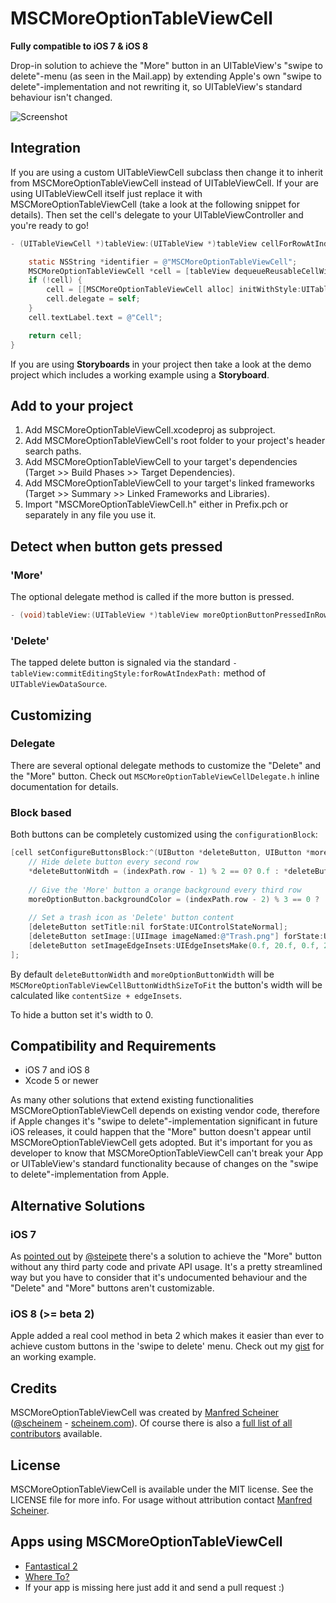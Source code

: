 MSCMoreOptionTableViewCell
==========================

**Fully compatible to iOS 7 & iOS 8**

Drop-in solution to achieve the "More" button in an UITableView's "swipe to delete"-menu (as seen in the Mail.app) by extending Apple's own "swipe to delete"-implementation and not rewriting it, so UITableView's standard behaviour isn't changed.

![Screenshot](https://raw.github.com/scheinem/MSCMoreOptionTableViewCell/master/MSCMoreOptionTableViewCell.png)

## Integration

If you are using a custom UITableViewCell subclass then change it to inherit from MSCMoreOptionTableViewCell instead of UITableViewCell. If your are using UITableViewCell itself just replace it with MSCMoreOptionTableViewCell (take a look at the following snippet for details). Then set the cell's delegate to your UITableViewController and you're ready to go!

```objective-c
- (UITableViewCell *)tableView:(UITableView *)tableView cellForRowAtIndexPath:(NSIndexPath *)indexPath {

    static NSString *identifier = @"MSCMoreOptionTableViewCell";
    MSCMoreOptionTableViewCell *cell = [tableView dequeueReusableCellWithIdentifier:identifier];
    if (!cell) {
        cell = [[MSCMoreOptionTableViewCell alloc] initWithStyle:UITableViewCellStyleDefault reuseIdentifier:identifier];
        cell.delegate = self;
    }
    cell.textLabel.text = @"Cell";

    return cell;
}
```

If you are using **Storyboards** in your project then take a look at the demo project which includes a working example using a **Storyboard**.

## Add to your project

1. Add MSCMoreOptionTableViewCell.xcodeproj as subproject.
2. Add MSCMoreOptionTableViewCell's root folder to your project's header search paths.
3. Add MSCMoreOptionTableViewCell to your target's dependencies (Target >> Build Phases >> Target Dependencies).
4. Add MSCMoreOptionTableViewCell to your target's linked frameworks (Target >> Summary >> Linked Frameworks and Libraries).
5. Import "MSCMoreOptionTableViewCell.h" either in Prefix.pch or separately in any file you use it.

## Detect when button gets pressed

### 'More'
The optional delegate method is called if the more button is pressed.

```objective-c
- (void)tableView:(UITableView *)tableView moreOptionButtonPressedInRowAtIndexPath:(NSIndexPath *)indexPath;
```
 
### 'Delete'

The tapped delete button is signaled via the standard `-tableView:commitEditingStyle:forRowAtIndexPath:` method of `UITableViewDataSource`.
 
## Customizing

### Delegate

There are several optional delegate methods to customize the "Delete" and the "More" button. Check out `MSCMoreOptionTableViewCellDelegate.h` inline documentation for details.

### Block based

Both buttons can be completely customized using the `configurationBlock`:

```objective-c
[cell setConfigureButtonsBlock:^(UIButton *deleteButton, UIButton *moreOptionButton, CGFloat *deleteButtonWitdh, CGFloat *moreOptionButtonWidth) {
    // Hide delete button every second row
    *deleteButtonWitdh = (indexPath.row - 1) % 2 == 0? 0.f : *deleteButtonWitdh;
        
    // Give the 'More' button a orange background every third row
    moreOptionButton.backgroundColor = (indexPath.row - 2) % 3 == 0 ? [UIColor orangeColor] : moreOptionButton.backgroundColor;
        
    // Set a trash icon as 'Delete' button content
    [deleteButton setTitle:nil forState:UIControlStateNormal];
    [deleteButton setImage:[UIImage imageNamed:@"Trash.png"] forState:UIControlStateNormal];
    [deleteButton setImageEdgeInsets:UIEdgeInsetsMake(0.f, 20.f, 0.f, 20.f)];
];
```
By default `deleteButtonWidth` and `moreOptionButtonWidth` will be `MSCMoreOptionTableViewCellButtonWidthSizeToFit` the button's width will be calculated like `contentSize + edgeInsets`.

To hide a button set it's width to 0.

## Compatibility and Requirements

* iOS 7 and iOS 8
* Xcode 5 or newer

As many other solutions that extend existing functionalities MSCMoreOptionTableViewCell depends on existing vendor code, therefore if Apple changes it's "swipe to delete"-implementation significant in future iOS releases, it could happen that the "More" button doesn't appear until MSCMoreOptionTableViewCell gets adopted. But it's important for you as developer to know that MSCMoreOptionTableViewCell can't break your App or UITableView's standard functionality because of changes on the "swipe to delete"-implementation from Apple.

## Alternative Solutions

### iOS 7

As [pointed out](https://gist.github.com/steipete/10541433) by [@steipete](https://twitter.com/steipete) there's a solution to achieve the "More" button without any third party code and private API usage. It's a pretty streamlined way but you have to consider that it's undocumented behaviour and the "Delete" and "More" buttons aren't customizable.

### iOS 8 (>= beta 2)

Apple added a real cool method in beta 2 which makes it easier than ever to achieve custom buttons in the 'swipe to delete' menu. Check out my [gist](https://gist.github.com/scheinem/e36835db07486e9f7e64) for an working example.

## Credits

MSCMoreOptionTableViewCell was created by [Manfred Scheiner](https://github.com/scheinem/) ([@scheinem](http://twitter.com/scheinem) - [scheinem.com](http://scheinem.com)). Of course there is also a [full list of all contributors](https://github.com/scheinem/MSCMoreOptionTableViewCell/graphs/contributors) available.

## License

MSCMoreOptionTableViewCell is available under the MIT license. See the LICENSE file for more info.
For usage without attribution contact [Manfred Scheiner](mailto:sayhi@scheinem.com).

## Apps using MSCMoreOptionTableViewCell

* [Fantastical 2](http://flexibits.com/fantastical-iphone)
* [Where To?](http://www.futuretap.com/de/apps/whereto)
* If your app is missing here just add it and send a pull request :)
